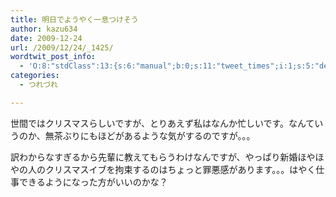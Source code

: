 ```yaml
---
title: 明日でようやく一息つけそう
author: kazu634
date: 2009-12-24
url: /2009/12/24/_1425/
wordtwit_post_info:
  - 'O:8:"stdClass":13:{s:6:"manual";b:0;s:11:"tweet_times";i:1;s:5:"delay";i:0;s:7:"enabled";i:1;s:10:"separation";s:2:"60";s:7:"version";s:3:"3.7";s:14:"tweet_template";b:0;s:6:"status";i:2;s:6:"result";a:0:{}s:13:"tweet_counter";i:2;s:13:"tweet_log_ids";a:1:{i:0;i:5009;}s:9:"hash_tags";a:0:{}s:8:"accounts";a:1:{i:0;s:7:"kazu634";}}'
categories:
  - つれづれ

---
```

<div class="section">
<p>
    世間ではクリスマスらしいですが、とりあえず私はなんか忙しいです。なんていうのか、無茶ぶりにもほどがあるような気がするのですが。。。
</p>
  
<p>
    訳わからなすぎるから先輩に教えてもらうわけなんですが、やっぱり新婚ほやほやの人のクリスマスイブを拘束するのはちょっと罪悪感があります。。。はやく仕事できるようになった方がいいのかな？
</p>
</div>